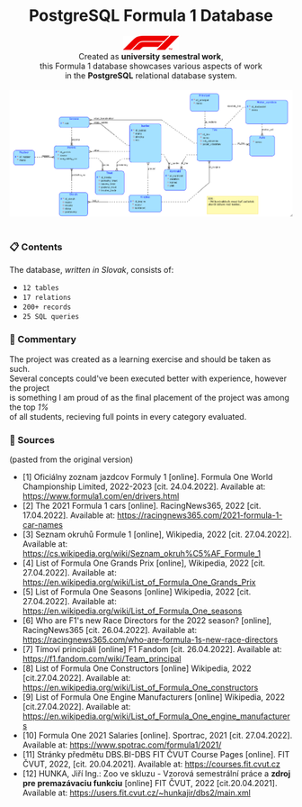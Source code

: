 <h1 align="center">
PostgreSQL Formula 1 Database
</h1>
<p align="center">
<img src="https://raw.githubusercontent.com/patrikmitterpach/f1db/main/images/f1logo.png" width="100">
  <br>
  Created as <b>university semestral work</b>,<br>
  this Formula 1 database showcases various aspects of work<br>
  in the <b>PostgreSQL</b> relational database system.
  <br>
  <br>
<img src="https://raw.githubusercontent.com/patrikmitterpach/f1db/main/images/conceptual_scheme.png" width="900">
<br>
<br>
</p>




### 📋 Contents
The database, *written in Slovak*, consists of:
- `12 tables`
- `17 relations` 
- `200+ records`
- `25 SQL queries`

### 📝 Commentary
The project was created as a learning exercise and should be taken as such.  
Several concepts could've been executed better with experience, however the project  
is something I am proud of as the final placement of the project was among the top *1%*  
of all students,  recieving full points in every category evaluated. 

### 📒 Sources
(pasted from the original version)
- [1] Oficiálny zoznam jazdcov Formuly 1 [online]. Formula One World Championship Limited, 2022-2023 [cit. 24.04.2022]. Available at: https://www.formula1.com/en/drivers.html 
- [2] The 2021 Formula 1 cars [online]. RacingNews365, 2022 [cit. 17.04.2022]. Available at: https://racingnews365.com/2021-formula-1-car-names   
- [3] Seznam okruhů Formule 1 [online], Wikipedia, 2022 [cit. 27.04.2022]. Available at: https://cs.wikipedia.org/wiki/Seznam_okruh%C5%AF_Formule_1  
- [4] List of Formula One Grands Prix [online], Wikipedia, 2022 [cit. 27.04.2022]. Available at: https://en.wikipedia.org/wiki/List_of_Formula_One_Grands_Prix  
- [5] List of Formula One Seasons [online] Wikipedia, 2022 [cit. 27.04.2022]. Available at: https://en.wikipedia.org/wiki/List_of_Formula_One_seasons  
- [6] Who are F1's new Race Directors for the 2022 season? [online], RacingNews365 [cit. 26.04.2022]. Available at: https://racingnews365.com/who-are-formula-1s-new-race-directors  
- [7] Tímoví principáli [online] F1 Fandom  [cit. 26.04.2022]. Available at: https://f1.fandom.com/wiki/Team_principal  
- [8] List of Formula One Constructors [online] Wikipedia, 2022 [cit.27.04.2022]. Available at: https://en.wikipedia.org/wiki/List_of_Formula_One_constructors  
- [9] List of Formula One Engine Manufacturers [online] Wikipedia, 2022 [cit.27.04.2022]. Available at: https://en.wikipedia.org/wiki/List_of_Formula_One_engine_manufacturers  
- [10] Formula One 2021 Salaries [online]. Sportrac, 2021  [cit. 27.04.2022]. Available at: https://www.spotrac.com/formula1/2021/    
- [11] Stránky předmětu DBS.BI-DBS FIT ČVUT Course Pages [online]. FIT ČVUT, 2022, [cit. 20.04.2021]. Available at: https://courses.fit.cvut.cz  
- [12] HUNKA, Jiří Ing.: Zoo ve skluzu - Vzorová semestrální práce a **zdroj pre premazávaciu funkciu** [online] FIT ČVUT, 2022 [cit.20.04.2021]. Available at: https://users.fit.cvut.cz/~hunkajir/dbs2/main.xml
